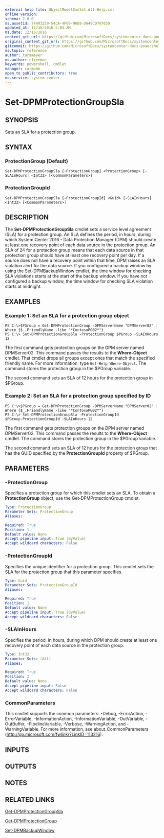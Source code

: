 ```yaml
---
external help file: ObjectModelCmdlet.dll-Help.xml
online version: 
schema: 2.0.0
ms.assetid: 7F493259-54CA-4F69-90B8-DA49CD797650
updated_at: 12/15/2016 4:04 AM
ms.date: 12/15/2016
content_git_url: https://github.com/MicrosoftDocs/systemcenter-docs-powershell/blob/master/systemcenter-cmdlets/SystemCenter2016/DataProtectionManager/vlatest/Set-DPMProtectionGroupSla.md
original_content_git_url: https://github.com/MicrosoftDocs/systemcenter-docs-powershell/blob/master/systemcenter-cmdlets/SystemCenter2016/DataProtectionManager/vlatest/Set-DPMProtectionGroupSla.md
gitcommit: https://github.com/MicrosoftDocs/systemcenter-docs-powershell/blob/7df4508c7b907a214e6a8eca76037b06065ef078/systemcenter-cmdlets/SystemCenter2016/DataProtectionManager/vlatest/Set-DPMProtectionGroupSla.md
ms.topic: reference
author: tarameyer
ms.author: cfreeman
keywords: powershell, cmdlet
manager: carmonm
open_to_public_contributors: true
ms.service: system-center
---
```


# Set-DPMProtectionGroupSla

## SYNOPSIS
Sets an SLA for a protection group.

## SYNTAX

### ProtectionGroup (Default)
```
Set-DPMProtectionGroupSla [-ProtectionGroup] <ProtectionGroup> [-SLAInHours] <Int32> [<CommonParameters>]
```

### ProtectionGroupId
```
Set-DPMProtectionGroupSla [-ProtectionGroupId] <Guid> [-SLAInHours] <Int32> [<CommonParameters>]
```

## DESCRIPTION
The **Set-DPMProtectionGroupSla** cmdlet sets a service level agreement (SLA) for a protection group.
An SLA defines the period, in hours, during which System Center 2016 - Data Protection Manager (DPM) should create at least one recovery point of each data source in the protection group.
An SLA of 24 for a protection group means that each data source in that protection group should have at least one recovery point per day.
If a source does not have a recovery point within that time, DPM raises an SLA violation alert for the data source.
If you configured a backup window by using the Set-DPMBackupWindow cmdlet, the time window for checking SLA violations starts at the start of the backup window.
If you have not configured a backup window, the time window for checking SLA violation starts at midnight.

## EXAMPLES

### Example 1: Set an SLA for a protection group object
```
PS C:\>$PGroup = Get-DPMProtectionGroup -DPMServerName "DPMServer02" | Where {$_.FriendlyName -like "*ContosoPG02*"}
PS C:\> Set-DPMProtectionGroupSla -ProtectionGroup $PGroup -SLAInHours 12
```

The first command gets protection groups on the DPM server named DPMServer02.
This command passes the results to the **Where-Object** cmdlet.
That cmdlet drops all groups except ones that match the specified friendly name.
For more information, type `Get-Help Where-Object`.
The command stores the protection group in the $PGroup variable.

The second command sets an SLA of 12 hours for the protection group in $PGroup.

### Example 2: Set an SLA for a protection group specified by ID
```
PS C:\>$PGroup = Get-DPMProtectionGroup -DPMServerName "DPMServer02" | Where {$_.FriendlyName -like "*ContosoPG02*"}
PS C:\> Set-DPMProtectionGroupSla -ProtectionGroupId $PGroup.ProtectionGroupId -SLAInHours 12
```

The first command gets protection groups on the DPM server named DPMServer02.
This command passes the results to the **Where-Object** cmdlet.
The command stores the protection group in the $PGroup variable.

The second command sets an SLA of 12 hours for the protection group that has the GUID specified by the **ProtectionGroupId** property of $PGroup.

## PARAMETERS

### -ProtectionGroup
Specifies a protection group for which this cmdlet sets an SLA.
To obtain a **ProtectionGroup** object, use the Get-DPMProtectionGroup cmdlet.

```yaml
Type: ProtectionGroup
Parameter Sets: ProtectionGroup
Aliases: 

Required: True
Position: 1
Default value: None
Accept pipeline input: True (ByValue)
Accept wildcard characters: False
```

### -ProtectionGroupId
Specifies the unique identifier for a protection group.
This cmdlet sets the SLA for the protection group that this parameter specifies.

```yaml
Type: Guid
Parameter Sets: ProtectionGroupId
Aliases: 

Required: True
Position: 1
Default value: None
Accept pipeline input: True (ByValue)
Accept wildcard characters: False
```

### -SLAInHours
Specifies the period, in hours, during which DPM should create at least one recovery point of each data source in the protection group.

```yaml
Type: Int32
Parameter Sets: (All)
Aliases: 

Required: True
Position: 2
Default value: None
Accept pipeline input: False
Accept wildcard characters: False
```

### CommonParameters
This cmdlet supports the common parameters: -Debug, -ErrorAction, -ErrorVariable, -InformationAction, -InformationVariable, -OutVariable, -OutBuffer, -PipelineVariable, -Verbose, -WarningAction, and -WarningVariable. For more information, see about_CommonParameters (http://go.microsoft.com/fwlink/?LinkID=113216).

## INPUTS

## OUTPUTS

## NOTES

## RELATED LINKS

[Get-DPMProtectionGroupSla](xref:SystemCenter2016/DataProtectionManager/vlatest/Get-DPMProtectionGroupSla.md)

[Get-DPMProtectionGroup](xref:SystemCenter2016/DataProtectionManager/vlatest/Get-DPMProtectionGroup.md)

[Set-DPMBackupWindow](xref:SystemCenter2016/DataProtectionManager/vlatest/Set-DPMBackupWindow.md)

